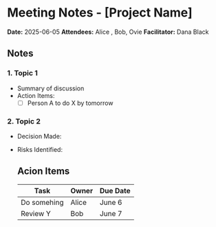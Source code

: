 # Meeting Notes - [Project Name]

**Date:** 2025-06-05
**Attendees:** Alice , Bob, Ovie
**Facilitator:** Dana Black

## Notes

### 1. Topic 1
- Summary of discussion
- Action Items:
    - [ ] Person A to do X by tomorrow

### 2. Topic 2
- Decision Made:
- Risks Identified:

    ## Acion Items

    | Task | Owner | Due Date |
    | ----- | ----- | --------|
    | Do somehing | Alice | June 6
    | Review Y | Bob | June 7 |